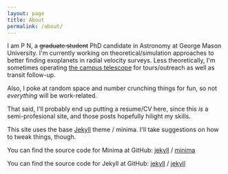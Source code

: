 ```yaml
---
layout: page
title: About
permalink: /about/
---
```


I am P N, a ~~graduate student~~ PhD candidate in Astronomy at George Mason University. I'm currently working on theoretical/simulation approaches to better finding exoplanets in radial velocity surveys. Less theoretically, I'm sometimes operating [the campus telescope](https://sites.google.com/view/georgemasonobservatory/) for tours/outreach as well as transit follow-up.

Also, I poke at random space and number crunching things for fun, so not *everything* will be work-related.

That said, I'll probably end up putting a resume/CV here, since this *is* a semi-profesional site, and those posts hopefully hilight my skills.

This site uses the base [Jekyll](https://jekyllrb.com) theme / minima. I'll take suggestions on how to tweak things, though.

You can find the source code for Minima at GitHub:
[jekyll][jekyll-organization] /
[minima](https://github.com/jekyll/minima)

You can find the source code for Jekyll at GitHub:
[jekyll][jekyll-organization] /
[jekyll](https://github.com/jekyll/jekyll)


[jekyll-organization]: https://github.com/jekyll
